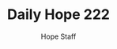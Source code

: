 ---
image: /assets/img/daily-hope-default-artwork.png
title: Daily Hope 222
number: 222
categories:
  - Daily Hope
author: Hope Staff
notes: Daily Hope 222
embed: >-
  <iframe style="border-radius:12px" src="https://open.spotify.com/embed/episode/1rmiVNTRksXKeI4tk4WLtY?utm_source=generator" width="100%" height="152" frameBorder="0" allowfullscreen="" allow="autoplay; clipboard-write; encrypted-media; fullscreen; picture-in-picture" loading="lazy"></iframe>
---